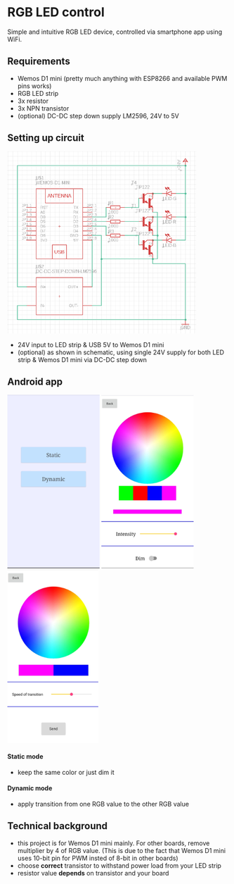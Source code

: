 # RGB LED control
Simple and intuitive RGB LED device, controlled via smartphone app using WiFi.

## Requirements
- Wemos D1 mini (pretty much anything with ESP8266 and available PWM pins works)
- RGB LED strip
- 3x resistor    
- 3x NPN transistor 
- (optional) DC-DC step down supply LM2596, 24V to 5V

## Setting up circuit
<p align="left">
  <img src="https://github.com/iwlytteot/esp8266-rlc/blob/master/img/circuit.png" width="430" alt="accessibility text">
</p>

- 24V input to LED strip & USB 5V to Wemos D1 mini
- (optional) as shown in schematic, using single 24V supply for both LED strip & Wemos D1 mini via DC-DC step down

## Android app
<p align="left">
  <img src="https://github.com/iwlytteot/esp8266-rlc/blob/master/img/intro.jpg" width="210">
  <img src="https://github.com/iwlytteot/esp8266-rlc/blob/master/img/static.jpg" width="210">
  <img src="https://github.com/iwlytteot/esp8266-rlc/blob/master/img/dynamic.jpg" width="207">
</p>

#### Static mode
- keep the same color or just dim it
#### Dynamic mode
- apply transition from one RGB value to the other RGB value

## Technical background
- this project is for Wemos D1 mini mainly. For other boards, remove multiplier by 4 of RGB value. (This is due to the fact that Wemos D1 mini uses 10-bit pin for PWM insted of 8-bit in other boards)
- choose <b>correct</b> transistor to withstand power load from your LED strip
- resistor value <b>depends</b> on transistor and your board




